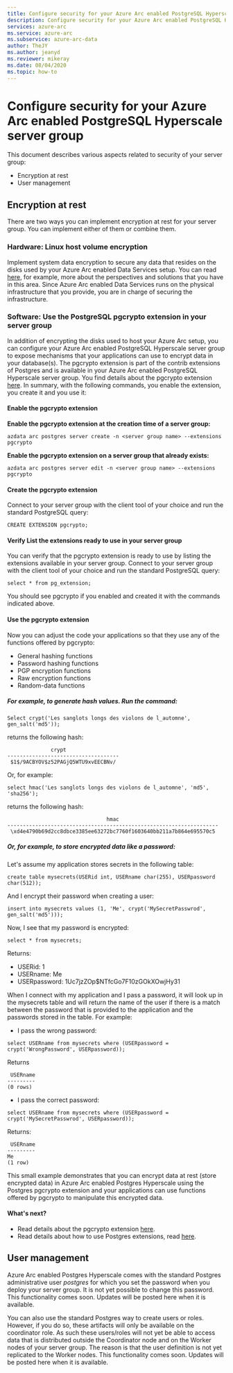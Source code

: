 ```yaml
--- 
title: Configure security for your Azure Arc enabled PostgreSQL Hyperscale server group
description: Configure security for your Azure Arc enabled PostgreSQL Hyperscale server group
services: azure-arc
ms.service: azure-arc
ms.subservice: azure-arc-data
author: TheJY
ms.author: jeanyd
ms.reviewer: mikeray
ms.date: 08/04/2020
ms.topic: how-to
---
```


# Configure security for your Azure Arc enabled PostgreSQL Hyperscale server group

This document describes various aspects related to security of your server group:
- Encryption at rest
- User management

## Encryption at rest
There are two ways you can implement encryption at rest for your server group. You can implement either of them or combine them.

### Hardware: Linux host volume encryption
Implement system data encryption to secure any data that resides on the disks used by your Azure Arc enabled Data Services setup. You can read [here](https://wiki.archlinux.org/index.php/Data-at-rest_encryption), for example, more about the perspectives and solutions that you have in this area. Since Azure Arc enabled Data Services runs on the physical infrastructure that you provide, you are in charge of securing the infrastructure.

### Software: Use the PostgreSQL pgcrypto extension in your server group
In addition of encrypting the disks used to host your Azure Arc setup, you can configure your Azure Arc enabled PostgreSQL Hyperscale server group to expose mechanisms that your applications can use to encrypt data in your database(s). The pgcrypto extension is part of the contrib extensions of Postgres and is available in your Azure Arc enabled PostgreSQL Hyperscale server group. You find details about the pgcrypto extension [here](https://www.postgresql.org/docs/current/pgcrypto.html).
In summary, with the following commands, you enable the extension, you create it and you use it:

#### Enable the pgcrypto extension
**Enable the pgcrypto extension at the creation time of a server group:**
```terminal
azdata arc postgres server create -n <server group name> --extensions pgcrypto
```
**Enable the pgcrypto extension on a server group that already exists:**
```terminal
azdata arc postgres server edit -n <server group name> --extensions pgcrypto
```

#### Create the pgcrypto extension
Connect to your server group with the client tool of your choice and run the standard PostgreSQL query:
```terminal
CREATE EXTENSION pgcrypto;
```

#### Verify List the extensions ready to use in your server group
You can verify that the pgcrypto extension is ready to use by listing the extensions available in your server group.
Connect to your server group with the client tool of your choice and run the standard PostgreSQL query:
```terminal
select * from pg_extension;
```
You should see pgcrypto if you enabled and created it with the commands indicated above.

#### Use the pgcrypto extension
Now you can adjust the code your applications so that they use any of the functions offered by pgcrypto:
- General hashing functions
- Password hashing functions
- PGP encryption functions
- Raw encryption functions
- Random-data functions

##### For example, to generate hash values. Run the command:
```terminal
Select crypt('Les sanglots longs des violons de l_automne', gen_salt('md5'));
```
returns the following hash:
```terminal
              crypt
------------------------------------
 $1$/9ACBYOV$z52PAGjQ5WTU9xvEECBNv/   
```

Or, for example:
```terminal
select hmac('Les sanglots longs des violons de l_automne', 'md5', 'sha256');
```
returns the following hash:
```terminal
                                hmac
--------------------------------------------------------------------
 \xd4e4790b69d2cc8dbce3385ee63272bc7760f1603640bb211a7b864e695570c5
```

##### Or, for example,  to store encrypted data like a password:

Let's assume my application stores secrets in the following table:
```terminal
create table mysecrets(USERid int, USERname char(255), USERpassword char(512));
```
And I encrypt their password when creating a user:
```terminal
insert into mysecrets values (1, 'Me', crypt('MySecretPasswrod', gen_salt('md5')));
```
Now, I see that my password is encrypted:
```terminal
select * from mysecrets;
```
Returns:
- USERid: 1
- USERname: Me
- USERpassword: $1$Uc7jzZOp$NTfcGo7F10zGOkXOwjHy31

When I connect with my application and I pass a password, it will look up in the mysecrets table and will return the name of the user if there is a match between the password that is provided to the application and the passwords stored in the table. For example:
- I pass the wrong password:
```terminal
select USERname from mysecrets where (USERpassword = crypt('WrongPassword', USERpassword));
```
Returns 
```terminal
 USERname
---------
(0 rows)
```
- I pass the correct password:
```terminal
select USERname from mysecrets where (USERpassword = crypt('MySecretPasswrod', USERpassword));
``` 
Returns:
```terminal
 USERname
---------
Me
(1 row)
```
This small example demonstrates that you can encrypt data at rest (store encrypted data) in Azure Arc enabled Postgres Hyperscale using the Postgres pgcrypto extension and your applications can use functions offered by pgcrypto to manipulate this encrypted data.

#### What's next?
- Read details about the pgcrypto extension [here](https://www.postgresql.org/docs/current/pgcrypto.html).
- Read details about how to use Postgres extensions, read [here](using-extensions-in-postgresql-hyperscale-server-group.md).



## User management
Azure Arc enabled Postgres Hyperscale comes with the standard Postgres administrative user _postgres_ for which you set the password when you deploy your server group.
It is not yet possible to change this password. This functionality comes soon. Updates will be posted here when it is available.

You can also use the standard Postgres way to  create users or roles. However, if you do so, these artifacts will only be available on the coordinator role. As such these users/roles will not yet be able to access data that is distributed outside the Coordinator node and on the Worker nodes of your server group. The reason is that the user definition is not yet replicated to the Worker nodes. This functionality comes soon. Updates will be posted here when it is available.